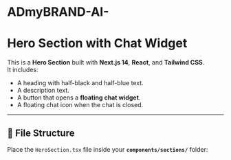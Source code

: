 # ADmyBRAND-AI-

# Hero Section with Chat Widget

This is a **Hero Section** built with **Next.js 14**, **React**, and **Tailwind CSS**.  
It includes:
- A heading with half-black and half-blue text.
- A description text.
- A button that opens a **floating chat widget**.
- A floating chat icon when the chat is closed.

---

## 📂 File Structure

Place the `HeroSection.tsx` file inside your **`components/sections/`** folder:

